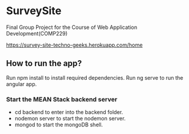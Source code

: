# SurveySite
Final Group Project for the Course of Web Application Development(COMP229)

https://survey-site-techno-geeks.herokuapp.com/home

## How to run the app?

Run npm install to install required dependencies.
Run ng serve to run the angular app.

### Start the MEAN Stack backend server
* cd backend to enter into the backend folder.
* nodemon server to start the nodemon server.
* mongod to start the mongoDB shell.
